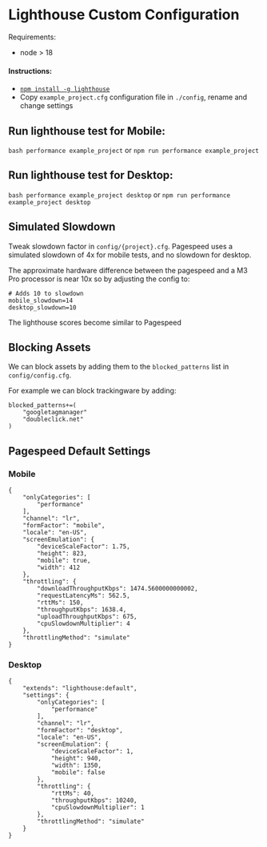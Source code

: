 # Lighthouse Custom Configuration

Requirements:

- node > 18

#### Instructions:

- [`npm install -g lighthouse`](https://github.com/GoogleChrome/lighthouse?tab=readme-ov-file#using-the-node-cli)
- Copy `example_project.cfg` configuration file in `./config`, rename and change settings

## Run lighthouse test for Mobile:

`bash performance example_project`
or
`npm run performance example_project`

## Run lighthouse test for Desktop:

`bash performance example_project desktop`
or
`npm run performance example_project desktop`

## Simulated Slowdown

Tweak slowdown factor in `config/{project}.cfg`.
Pagespeed uses a simulated slowdown of 4x for mobile tests, and no slowdown for desktop.

The approximate hardware difference between the pagespeed and a M3 Pro processor is near 10x so by adjusting the config to:

```
# Adds 10 to slowdown
mobile_slowdown=14
desktop_slowdown=10
```

The lighthouse scores become similar to Pagespeed

## Blocking Assets

We can block assets by adding them to the `blocked_patterns` list in `config/config.cfg`.

For example we can block trackingware by adding:

```
blocked_patterns+=(
    "googletagmanager"
    "doubleclick.net"
)
```

## Pagespeed Default Settings

### Mobile

```
{
    "onlyCategories": [
        "performance"
    ],
    "channel": "lr",
    "formFactor": "mobile",
    "locale": "en-US",
    "screenEmulation": {
        "deviceScaleFactor": 1.75,
        "height": 823,
        "mobile": true,
        "width": 412
    },
    "throttling": {
        "downloadThroughputKbps": 1474.5600000000002,
        "requestLatencyMs": 562.5,
        "rttMs": 150,
        "throughputKbps": 1638.4,
        "uploadThroughputKbps": 675,
        "cpuSlowdownMultiplier": 4
    },
    "throttlingMethod": "simulate"
}
```

### Desktop

```
{
    "extends": "lighthouse:default",
    "settings": {
        "onlyCategories": [
            "performance"
        ],
        "channel": "lr",
        "formFactor": "desktop",
        "locale": "en-US",
        "screenEmulation": {
            "deviceScaleFactor": 1,
            "height": 940,
            "width": 1350,
            "mobile": false
        },
        "throttling": {
            "rttMs": 40,
            "throughputKbps": 10240,
            "cpuSlowdownMultiplier": 1
        },
        "throttlingMethod": "simulate"
    }
}
```
